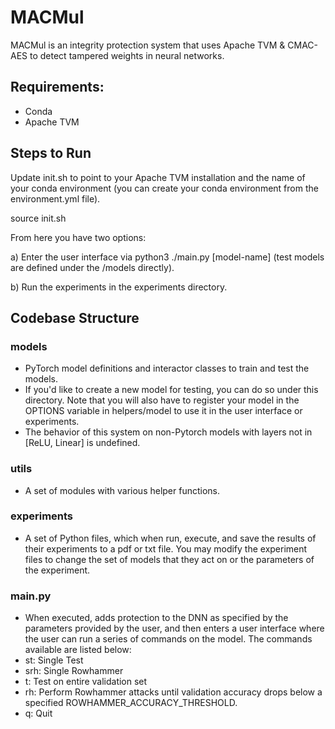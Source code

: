 # MACMul
MACMul is an integrity protection system that uses Apache TVM & CMAC-AES to detect tampered weights in neural networks.

## Requirements:
- Conda
- Apache TVM

## Steps to Run
Update init.sh to point to your Apache TVM installation and the name of your conda environment (you can create your conda environment from the environment.yml file). 

source init.sh

From here you have two options:

a) Enter the user interface via python3 ./main.py [model-name] (test models are defined under the /models directly).

b) Run the experiments in the experiments directory.

## Codebase Structure
### models
* PyTorch model definitions and interactor classes to train and test the models.
* If you'd like to create a new model for testing, you can do so under this directory. Note that you will also have to register your model in the OPTIONS variable in helpers/model to use it in the user interface or experiments.
* The behavior of this system on non-Pytorch models with layers not in [ReLU, Linear] is undefined. 

### utils
* A set of modules with various helper functions.

### experiments
* A set of Python files, which when run, execute, and save the results of their experiments to a pdf or txt file. You may modify the experiment files to change the set of models that they act on or the parameters of the experiment.

### main.py
* When executed, adds protection to the DNN as specified by the parameters provided by the user, and then enters a user interface where the user can run a series of commands on the model. The commands available are listed below:
* st: Single Test
* srh: Single Rowhammer
* t: Test on entire validation set
* rh: Perform Rowhammer attacks until validation accuracy drops below a specified ROWHAMMER_ACCURACY_THRESHOLD.
* q: Quit
